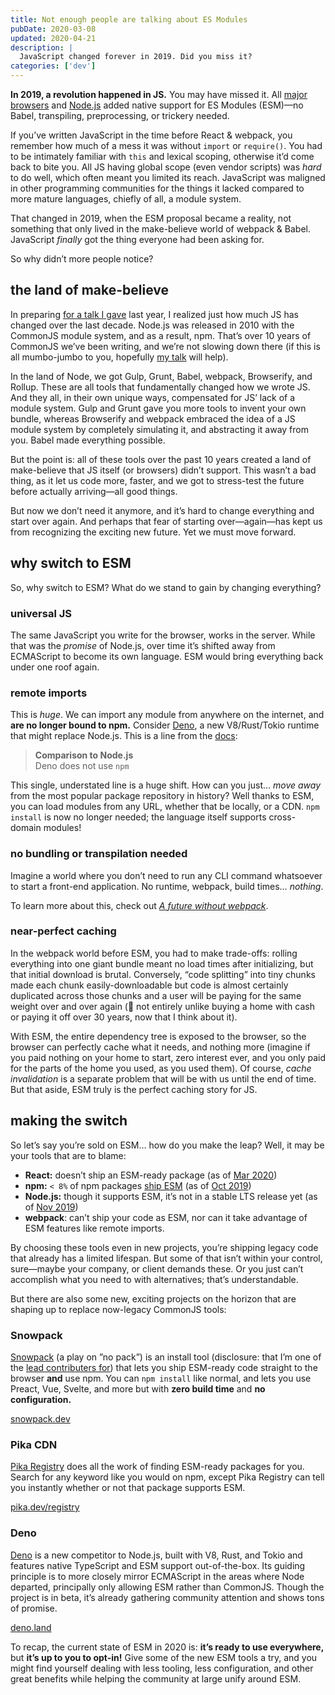 ```yaml
---
title: Not enough people are talking about ES Modules
pubDate: 2020-03-08
updated: 2020-04-21
description: |
  JavaScript changed forever in 2019. Did you miss it?
categories: ['dev']
---
```


**In 2019, a revolution happened in JS.** You may have missed it. All [major browsers][esm-browser]
and [Node.js][esm-node] added native support for ES Modules (ESM)—no Babel, transpiling,
preprocessing, or trickery needed.

If you’ve written JavaScript in the time before React & webpack, you remember how much of a mess it
was without `import` or `require()`. You had to be intimately familiar with `this` and lexical
scoping, otherwise it’d come back to bite you. All JS having global scope (even vendor scripts) was
_hard_ to do well, which often meant you limited its reach. JavaScript was maligned in other
programming communities for the things it lacked compared to more mature languages, chiefly of all,
a module system.

That changed in 2019, when the ESM proposal became a reality, not something that only lived in the
make-believe world of webpack & Babel. JavaScript _finally_ got the thing everyone had been asking
for.

So why didn’t more people notice?

## the land of make-believe

In preparing [for a talk I gave][pika-web] last year, I realized just how much JS has changed over
the last decade. Node.js was released in 2010 with the CommonJS module system, and as a result, npm.
That’s over 10 years of CommonJS we’ve been writing, and we’re not slowing down there (if this is
all mumbo-jumbo to you, hopefully [my talk][pika-web] will help).

In the land of Node, we got Gulp, Grunt, Babel, webpack, Browserify, and Rollup. These are all tools
that fundamentally changed how we wrote JS. And they all, in their own unique ways, compensated for
JS’ lack of a module system. Gulp and Grunt gave you more tools to invent your own bundle, whereas
Browserify and webpack embraced the idea of a JS module system by completely simulating it, and
abstracting it away from you. Babel made everything possible.

But the point is: all of these tools over the past 10 years created a land of make-believe that JS
itself (or browsers) didn’t support. This wasn’t a bad thing, as it let us code more, faster, and we
got to stress-test the future before actually arriving—all good things.

But now we don’t need it anymore, and it’s hard to change everything and start over again. And
perhaps that fear of starting over—again—has kept us from recognizing the exciting new future. Yet
we must move forward.

## why switch to ESM

So, why switch to ESM? What do we stand to gain by changing everything?

### universal JS

The same JavaScript you write for the browser, works in the server. While that was the _promise_ of
Node.js, over time it’s shifted away from ECMAScript to become its own language. ESM would bring
everything back under one roof again.

### remote imports

This is _huge_. We can import any module from anywhere on the internet, and **are no longer bound to
npm.** Consider [Deno][deno], a new V8/Rust/Tokio runtime that might replace Node.js. This is a line
from the [docs][deno-docs]:

> **Comparison to Node.js**<br/> Deno does not use `npm`

This single, understated line is a huge shift. How can you just… _move away_ from the most popular
package repository in history? Well thanks to ESM, you can load modules from any URL, whether that
be locally, or a CDN. `npm install` is now no longer needed; the language itself supports
cross-domain modules!

### no bundling or transpilation needed

Imagine a world where you don’t need to run any CLI command whatsoever to start a front-end
application. No runtime, webpack, build times… _nothing_.

To learn more about this, check out _[A future without webpack][pika-webpack]_.

### near-perfect caching

In the webpack world before ESM, you had to make trade-offs: rolling everything into one giant
bundle meant no load times after initializing, but that initial download is brutal. Conversely,
“code splitting” into tiny chunks made each chunk easily-downloadable but code is almost certainly
duplicated across those chunks and a user will be paying for the same weight over and over again (🤔
not entirely unlike buying a home with cash or paying it off over 30 years, now that I think about
it).

With ESM, the entire dependency tree is exposed to the browser, so the browser can perfectly cache
what it needs, and nothing more (imagine if you paid nothing on your home to start, zero interest
ever, and you only paid for the parts of the home you used, as you used them). Of course, _cache
invalidation_ is a separate problem that will be with us until the end of time. But that aside, ESM
truly is the perfect caching story for JS.

## making the switch

So let’s say you’re sold on ESM… how do you make the leap? Well, it may be your tools that are to
blame:

- **React:** doesn’t ship an ESM-ready package (as of [Mar 2020][esm-react])
- **npm:** `< 8%` of npm packages [ship ESM][esm-npm] (as of [Oct 2019][esm-npm])
- **Node.js:** though it supports ESM, it’s not in a stable LTS release yet (as of [Nov
  2019][esm-node])
- **webpack**: can’t ship your code as ESM, nor can it take advantage of ESM features like remote
  imports.

By choosing these tools even in new projects, you’re shipping legacy code that already has a limited
lifespan. But some of that isn’t within your control, sure—maybe your company, or client demands
these. Or you just can’t accomplish what you need to with alternatives; that’s understandable.

But there are also some new, exciting projects on the horizon that are shaping up to replace
now-legacy CommonJS tools:

### Snowpack

[Snowpack][snowpack] (a play on ”no pack”) is an install tool (disclosure: that I’m one of the [lead
contributers for][snowpack-contrib]) that lets you ship ESM-ready code straight to the browser
**and** use npm. You can `npm install` like normal, and lets you use Preact, Vue, Svelte, and more
but with **zero build time** and **no configuration.**

[snowpack.dev][snowpack]

### Pika CDN

[Pika Registry][pika-registry] does all the work of finding ESM-ready packages for you. Search for
any keyword like you would on npm, except Pika Registry can tell you instantly whether or not that
package supports ESM.

[pika.dev/registry][pika-registry]

### Deno

[Deno][deno] is a new competitor to Node.js, built with V8, Rust, and Tokio and features native
TypeScript and ESM support out-of-the-box. Its guiding principle is to more closely mirror
ECMAScript in the areas where Node departed, principally only allowing ESM rather than CommonJS.
Though the project is in beta, it’s already gathering community attention and shows tons of promise.

[deno.land][deno]

To recap, the current state of ESM in 2020 is: **it’s ready to use everywhere,** but **it’s up to
you to opt-in!** Give some of the new ESM tools a try, and you might find yourself dealing with less
tooling, less configuration, and other great benefits while helping the community at large unify
around ESM.

[deno]: https://deno.land/
[deno-docs]: https://deno.land/std/manual.md#introduction
[esm-browser]: https://caniuse.com/#feat=es6-module
[esm-node]: https://medium.com/@nodejs/announcing-core-node-js-support-for-ecmascript-modules-c5d6dc29b663
[esm-npm]: https://www.pika.dev/about/stats
[esm-react]: https://github.com/facebook/react/issues/11503
[pika-registry]: https://www.pika.dev/registry
[pika-webpack]: https://dev.to/pika/a-future-without-webpack-ago
[snowpack]: https://www.snowpack.dev/
[snowpack-contrib]: https://github.com/pikapkg/snowpack/graphs/contributors
[pika-web]: https://www.youtube.com/watch?v=Sn2e62CZ41g
